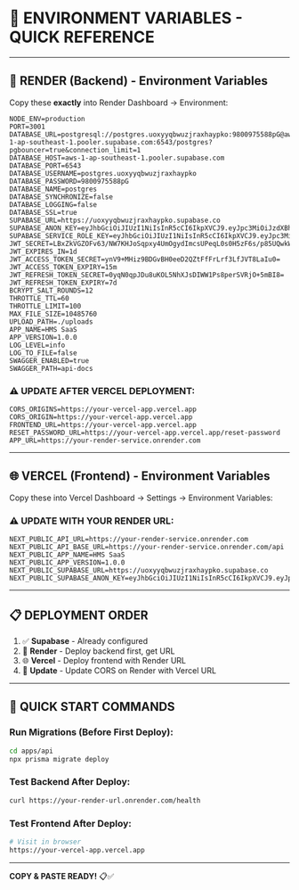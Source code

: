 # 🔑 ENVIRONMENT VARIABLES - QUICK REFERENCE

---

## 🔧 RENDER (Backend) - Environment Variables

Copy these **exactly** into Render Dashboard → Environment:

```
NODE_ENV=production
PORT=3001
DATABASE_URL=postgresql://postgres.uoxyyqbwuzjraxhaypko:9800975588pG@aws-1-ap-southeast-1.pooler.supabase.com:6543/postgres?pgbouncer=true&connection_limit=1
DATABASE_HOST=aws-1-ap-southeast-1.pooler.supabase.com
DATABASE_PORT=6543
DATABASE_USERNAME=postgres.uoxyyqbwuzjraxhaypko
DATABASE_PASSWORD=9800975588pG
DATABASE_NAME=postgres
DATABASE_SYNCHRONIZE=false
DATABASE_LOGGING=false
DATABASE_SSL=true
SUPABASE_URL=https://uoxyyqbwuzjraxhaypko.supabase.co
SUPABASE_ANON_KEY=eyJhbGciOiJIUzI1NiIsInR5cCI6IkpXVCJ9.eyJpc3MiOiJzdXBhYmFzZSIsInJlZiI6InVveHl5cWJ3dXpqcmF4aGF5cGtvIiwicm9sZSI6ImFub24iLCJpYXQiOjE3NTk1NjUzNDMsImV4cCI6MjA3NTE0MTM0M30.ji2oHJykS6eFzkuMJssp8_zH83rjJyT11z2mw3NQLpw
SUPABASE_SERVICE_ROLE_KEY=eyJhbGciOiJIUzI1NiIsInR5cCI6IkpXVCJ9.eyJpc3MiOiJzdXBhYmFzZSIsInJlZiI6InVveHl5cWJ3dXpqcmF4aGF5cGtvIiwicm9sZSI6InNlcnZpY2Vfcm9sZSIsImlhdCI6MTc1OTU2NTM0MywiZXhwIjoyMDc1MTQxMzQzfQ.17ZYMGLqzcntTgpQwm1YzCT6eE8OGkGUCOONBgPC9DE
JWT_SECRET=LBxZkVGZOFv63/NW7KHJoSqpxy4UmOgydImcsUPeqL0s0H5zF6s/p85UQwkWjZl5PEKqW1RKPyP36cI1ikv2fQ==
JWT_EXPIRES_IN=1d
JWT_ACCESS_TOKEN_SECRET=ynV9+MHiz9BDGvBH0eeD2QZtFfFrLrf3LfJVT8LaIu0=
JWT_ACCESS_TOKEN_EXPIRY=15m
JWT_REFRESH_TOKEN_SECRET=0yqN0qpJDu8uKOL5NhXJsDIWW1Ps8perSVRjO+5mBI8=
JWT_REFRESH_TOKEN_EXPIRY=7d
BCRYPT_SALT_ROUNDS=12
THROTTLE_TTL=60
THROTTLE_LIMIT=100
MAX_FILE_SIZE=10485760
UPLOAD_PATH=./uploads
APP_NAME=HMS SaaS
APP_VERSION=1.0.0
LOG_LEVEL=info
LOG_TO_FILE=false
SWAGGER_ENABLED=true
SWAGGER_PATH=api-docs
```

### ⚠️ UPDATE AFTER VERCEL DEPLOYMENT:

```
CORS_ORIGINS=https://your-vercel-app.vercel.app
CORS_ORIGIN=https://your-vercel-app.vercel.app
FRONTEND_URL=https://your-vercel-app.vercel.app
RESET_PASSWORD_URL=https://your-vercel-app.vercel.app/reset-password
APP_URL=https://your-render-service.onrender.com
```

---

## 🌐 VERCEL (Frontend) - Environment Variables

Copy these into Vercel Dashboard → Settings → Environment Variables:

### ⚠️ UPDATE WITH YOUR RENDER URL:

```
NEXT_PUBLIC_API_URL=https://your-render-service.onrender.com
NEXT_PUBLIC_API_BASE_URL=https://your-render-service.onrender.com/api
NEXT_PUBLIC_APP_NAME=HMS SaaS
NEXT_PUBLIC_APP_VERSION=1.0.0
NEXT_PUBLIC_SUPABASE_URL=https://uoxyyqbwuzjraxhaypko.supabase.co
NEXT_PUBLIC_SUPABASE_ANON_KEY=eyJhbGciOiJIUzI1NiIsInR5cCI6IkpXVCJ9.eyJpc3MiOiJzdXBhYmFzZSIsInJlZiI6InVveHl5cWJ3dXpqcmF4aGF5cGtvIiwicm9sZSI6ImFub24iLCJpYXQiOjE3NTk1NjUzNDMsImV4cCI6MjA3NTE0MTM0M30.ji2oHJykS6eFzkuMJssp8_zH83rjJyT11z2mw3NQLpw
```

---

## 📋 DEPLOYMENT ORDER

1. ✅ **Supabase** - Already configured
2. 🔧 **Render** - Deploy backend first, get URL
3. 🌐 **Vercel** - Deploy frontend with Render URL
4. 🔄 **Update** - Update CORS on Render with Vercel URL

---

## 🚀 QUICK START COMMANDS

### Run Migrations (Before First Deploy):
```bash
cd apps/api
npx prisma migrate deploy
```

### Test Backend After Deploy:
```bash
curl https://your-render-url.onrender.com/health
```

### Test Frontend After Deploy:
```bash
# Visit in browser
https://your-vercel-app.vercel.app
```

---

**COPY & PASTE READY!** 📋✅
